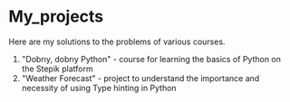 # My_projects

Here are my solutions to the problems of various courses.

1. "Dobrıy, dobrıy Python" - course for learning the basics of Python on the Stepik platform
2. "Weather Forecast" - project to understand the importance and necessity of using Type hinting in Python
